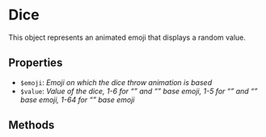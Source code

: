 # Dice	

This object represents an animated emoji that displays a random value.	

## Properties	

- `$emoji`: _Emoji on which the dice throw animation is based_
- `$value`: _Value of the dice, 1-6 for “” and “” base emoji, 1-5 for “” and “” base emoji, 1-64 for “” base emoji_

## Methods	
